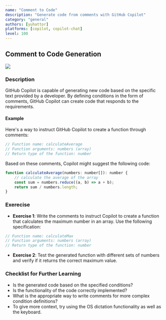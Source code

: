 ```yaml
---
name: "Comment to Code"
description: "Generate code from comments with GitHub Copilot"
category: "general"
authors: [yuhattor] 
platforms: [copilot, copilot-chat]
level: 100
---
```


## Comment to Code Generation

[<img src="https://img.shields.io/badge/Lv3-Mature_Best_Practice-brightgreen">](https://github.com/orgs/AI-Native-Development/projects/1/)

### Description

GitHub Copilot is capable of generating new code based on the specific text provided by a developer. By defining conditions in the form of comments, GitHub Copilot can create code that responds to the requirements.

#### Example

Here's a way to instruct GitHub Copilot to create a function through comments:

```javascript
// Function name: calculateAverage
// Function arguments: numbers (array)
// Return type of the function: number
```

Based on these comments, Copilot might suggest the following code:

```javascript
function calculateAverage(numbers: number[]): number {
    // calculate the average of the array
    const sum = numbers.reduce((a, b) => a + b);
    return sum / numbers.length;
}
```

### Exerecise

- **Exercise 1**: Write the comments to instruct Copilot to create a function that calculates the maximum number in an array. Use the following specification:

```javascript
// Function name: calculateMax
// Function arguments: numbers (array)
// Return type of the function: number
```

- **Exercise 2**: Test the generated function with different sets of numbers and verify if it returns the correct maximum value.

### Checklist for Further Learning

- Is the generated code based on the specified conditions?
- Is the functionality of the code correctly implemented?
- What is the appropriate way to write comments for more complex condition definitions?
- To give more context, try using the OS dictation functionality as well as the keyboard.
